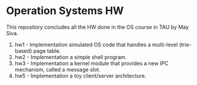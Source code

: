 # Operation Systems HW

This repository concludes all the HW done in the OS course in TAU by May Siva.

1. hw1 - Implementation simulated OS code that handles a multi-level (trie-based)
          page table.
2. hw2 -  Implementation a simple shell program.
3. hw3 -  Implementation a kernel module that provides a new IPC mechanism,
          called a message slot.
4. hw5 -  Implementation a toy client/server architecture.


